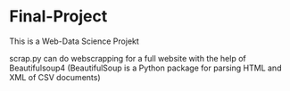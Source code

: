 # Final-Project
This is a Web-Data Science Projekt  

scrap.py can do webscrapping for a full website with the help of Beautifulsoup4 (BeautifulSoup is a Python package for parsing HTML and XML of CSV documents)
